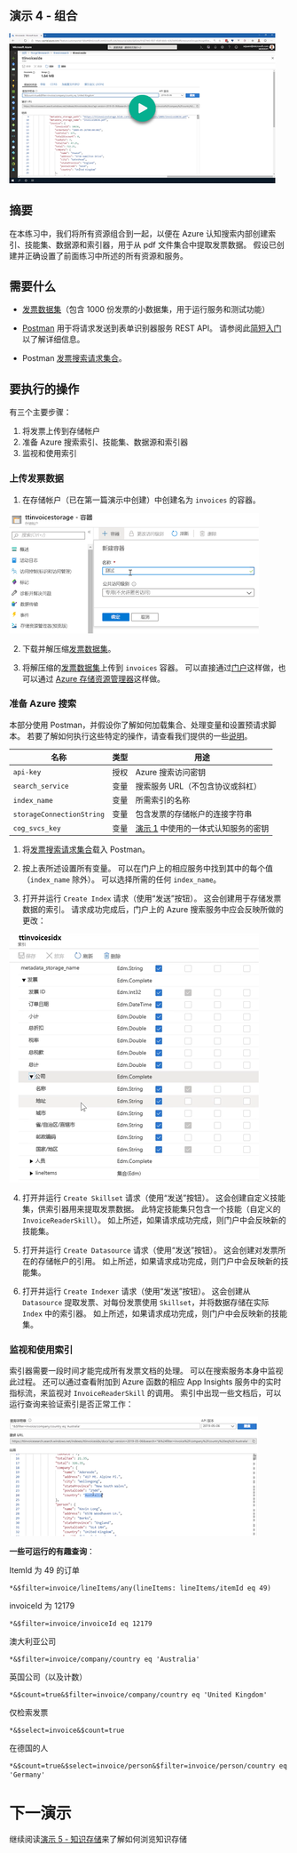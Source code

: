 ## <a name="demo-4---tying-it-all-together"></a>演示 4 - 组合

[![演示 4](images/demo4.png)](https://globaleventcdn.blob.core.windows.net/assets/aiml/aiml10/videos/Demo4.mp4 "演示 4")

## <a name="summary"></a>摘要
在本练习中，我们将所有资源组合到一起，以便在 Azure 认知搜索内部创建索引、技能集、数据源和索引器，用于从 pdf 文件集合中提取发票数据。 假设已创建并正确设置了前面练习中所述的所有资源和服务。


## <a name="what-you-need"></a>需要什么
- [发票数据集](https://globaleventcdn.blob.core.windows.net/assets/aiml/aiml10/data/invoices_1000.zip)（包含 1000 份发票的小数据集，用于运行服务和测试功能）


- [Postman](https://www.getpostman.com/) 用于将请求发送到表单识别器服务 REST API。 请参阅此[简短入门](postman.md)以了解详细信息。

- Postman [发票搜索请求集合](src/Collections/Invoice_Search.postman_collection.json)。

## <a name="what-to-do"></a>要执行的操作

有三个主要步骤：
1. 将发票上传到存储帐户
2. 准备 Azure 搜索索引、技能集、数据源和索引器
3. 监视和使用索引

### <a name="upload-invoice-data"></a>上传发票数据


1. 在存储帐户（已在第一篇演示中创建）中创建名为 `invoices` 的容器。

[![创建容器](images/create_container.png)](https://docs.microsoft.com/en-us/azure/storage/blobs/storage-quickstart-blobs-portal?WT.mc_id=msignitethetour2019-github-aiml10 "创建容器")

2. 下载并解压缩[发票数据集](https://globaleventcdn.blob.core.windows.net/assets/aiml/aiml10/data/invoices_1000.zip)。

3. 将解压缩的[发票数据集](https://globaleventcdn.blob.core.windows.net/assets/aiml/aiml10/data/invoices_1000.zip)上传到 `invoices` 容器。 可以直接通过[门户](https://docs.microsoft.com/en-us/azure/storage/blobs/storage-quickstart-blobs-portal?WT.mc_id=msignitethetour2019-github-aiml10#upload-a-block-blob)这样做，也可以通过 [Azure 存储资源管理器](https://docs.microsoft.com/en-us/azure/vs-azure-tools-storage-explorer-blobs?WT.mc_id=msignitethetour2019-github-aiml10)这样做。

### <a name="prepare-azure-search"></a>准备 Azure 搜索

本部分使用 Postman，并假设你了解如何加载集合、处理变量和设置预请求脚本。 若要了解如何执行这些特定的操作，请查看我们提供的一些[说明](postman.md)。

| 名称                       | 类型                            | 用途                    |
| -------------------------- | ------------------------------- | ------------------------- |
| `api-key`       | 授权         | Azure 搜索访问密钥  |
| `search_service`       | 变量         | 搜索服务 URL（不包含协议或斜杠）  |
| `index_name`       | 变量         | 所需索引的名称  |
| `storageConnectionString`       | 变量         | 包含发票的存储帐户的连接字符串  |
| `cog_svcs_key`       | 变量         | [演示 1](demo1.md) 中使用的一体式认知服务的密钥  |

1. 将[发票搜索请求集合](src/Collections/Invoice_Search.postman_collection.json)载入 Postman。

2. 按上表所述设置所有变量。 可以在门户上的相应服务中找到其中的每个值（`index_name` 除外）。 可以选择所需的任何 `index_name`。

3. 打开并运行 `Create Index` 请求（使用“发送”按钮）。 这会创建用于存储发票数据的索引。 请求成功完成后，门户上的 Azure 搜索服务中应会反映所做的更改：

![索引](images/index.png "索引")

4. 打开并运行 `Create Skillset` 请求（使用“发送”按钮）。 这会创建自定义技能集，供索引器用来提取发票数据。 此特定技能集只包含一个技能（自定义的 `InvoiceReaderSkill`）。 如上所述，如果请求成功完成，则门户中会反映新的技能集。

5. 打开并运行 `Create Datasource` 请求（使用“发送”按钮）。 这会创建对发票所在的存储帐户的引用。 如上所述，如果请求成功完成，则门户中会反映新的技能集。

6. 打开并运行 `Create Indexer` 请求（使用“发送”按钮）。 这会创建从 `Datasource` 提取发票、对每份发票使用 `Skillset`，并将数据存储在实际 `Index` 中的索引器。 如上所述，如果请求成功完成，则门户中会反映新的技能集。


### <a name="monitor-and-use-index"></a>监视和使用索引
索引器需要一段时间才能完成所有发票文档的处理。 可以在搜索服务本身中监视此过程。 还可以通过查看附加到 Azure 函数的相应 App Insights 服务中的实时指标流，来监视对 `InvoiceReaderSkill` 的调用。 索引中出现一些文档后，可以运行查询来验证索引是否正常工作：

![Azure 搜索查询](images/queries.png "Azure 搜索查询")

**一些可运行的有趣查询**：

ItemId 为 49 的订单
```
*&$filter=invoice/lineItems/any(lineItems: lineItems/itemId eq 49)
```

invoiceId 为 12179
```
*&$filter=invoice/invoiceId eq 12179
```

澳大利亚公司
```
*&$filter=invoice/company/country eq 'Australia'
```

英国公司（以及计数）
```
*&$count=true&$filter=invoice/company/country eq 'United Kingdom'
```

仅检索发票
```
*&$select=invoice&$count=true
```

在德国的人
```
*&$count=true&$select=invoice/person&$filter=invoice/person/country eq 'Germany'
```

# <a name="next-demo"></a>下一演示
继续阅读[演示 5 - 知识存储](demo5.md)来了解如何浏览知识存储